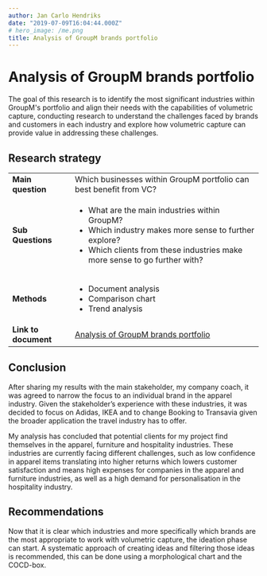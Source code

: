 ```yaml
---
author: Jan Carlo Hendriks
date: "2019-07-09T16:04:44.000Z"
# hero_image: /me.png
title: Analysis of GroupM brands portfolio
---
```


# Analysis of GroupM brands portfolio

The goal of this research is to identify the most significant industries within GroupM's portfolio and align their needs with the capabilities of volumetric capture, conducting research to understand the challenges faced by brands and customers in each industry and explore how volumetric capture can provide value in addressing these challenges.

## Research strategy

<table>
  <tr>
   <td><strong>Main question</strong>
   </td>
   <td>Which businesses within GroupM portfolio can best benefit from VC?
   </td>
  </tr>
  <tr>
   <td><strong>Sub Questions	</strong>
   </td>
   <td>
<ul>

<li>What are the main industries within GroupM?

<li>Which industry makes more sense to further explore?

<li>Which clients from these industries make more sense to go further with?
</li>
</ul>
   </td>
  </tr>
  <tr>
   <td><strong>Methods</strong>
   </td>
   <td>
<ul>

<li>Document analysis

<li>Comparison chart

<li>Trend analysis
</li>
</ul>
   </td>
  </tr>
  <tr>
   <td><strong>Link to document</strong>
   </td>
   <td>
	 <a href="../docs/analysis-of-groupm-brands-portfolio.pdf" target="_blank">Analysis of GroupM brands portfolio</a>
   </td>
  </tr>
</table>

## Conclusion

After sharing my results with the main stakeholder, my company coach, it was agreed to narrow the focus to an individual brand in the apparel industry. Given the stakeholder’s experience with these industries, it was decided to focus on Adidas, IKEA and to change Booking to Transavia given the broader application the travel industry has to offer.

My analysis has concluded that potential clients for my project find themselves in the apparel, furniture and hospitality industries. These industries are currently facing different challenges, such as low confidence in apparel items translating into higher returns which lowers customer satisfaction and means high expenses for companies in the apparel and furniture industries, as well as a high demand for personalisation in the hospitality industry.

## Recommendations

Now that it is clear which industries and more specifically which brands are the most appropriate to work with volumetric capture, the ideation phase can start. A systematic approach of creating ideas and filtering those ideas is recommended, this can be done using a morphological chart and the COCD-box.
